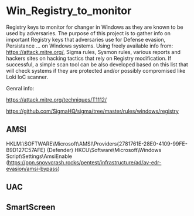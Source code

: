 # Win_Registry_to_monitor
Registry keys to monitor for changer in Windows as they are known to be used by adversaries.
The purpose of this project is to gather info on important Registry keys that adversaries use for Defense evasion, Persistance ... on Windows systems. 
Using freely available info from: https://attack.mitre.org/, Sigma rules, Sysmon rules, various reports and hackers sites on hacking tactics that rely on Registry modification. 
If successful, a simple scan tool can be also developed based on this list that will check systems if they are protected and/or  possibly compromised like Loki IoC scanner.

Genral info:

https://attack.mitre.org/techniques/T1112/

https://github.com/SigmaHQ/sigma/tree/master/rules/windows/registry


## AMSI
HKLM:\SOFTWARE\Microsoft\AMSI\Providers\{2781761E-28E0-4109-99FE-B9D127C57AFE} (Defender)
HKCU\Software\Microsoft\Windows Script\Settings\AmsiEnable (https://ppn.snovvcrash.rocks/pentest/infrastructure/ad/av-edr-evasion/amsi-bypass)

## UAC

## SmartScreen

